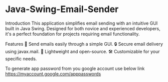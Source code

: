 # Java-Swing-Email-Sender

Introduction
This application simplifies email sending with an intuitive GUI built in Java Swing. Designed for both novice and experienced developers, it's a perfect foundation for projects requiring email functionality.

Features
📧 Send emails easily through a simple GUI.
🔒 Secure email delivery using javax.mail.
💾 Lightweight and open-source.
🛠️ Customizable for your specific needs.

To generate app password from you google account use below link
https://myaccount.google.com/apppasswords
